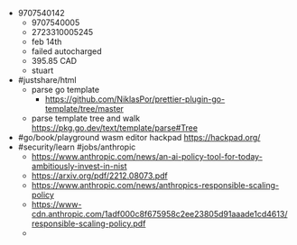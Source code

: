 - 9707540142
	- 9707540005
	- 2723310005245
	- feb 14th
	- failed autocharged
	- 395.85 CAD
	- stuart
- #justshare/html
	- parse go template
		- https://github.com/NiklasPor/prettier-plugin-go-template/tree/master
	- parse template tree and walk https://pkg.go.dev/text/template/parse#Tree
- #go/book/playground wasm editor hackpad https://hackpad.org/
- #security/learn #jobs/anthropic
	- https://www.anthropic.com/news/an-ai-policy-tool-for-today-ambitiously-invest-in-nist
	- https://arxiv.org/pdf/2212.08073.pdf
	- https://www.anthropic.com/news/anthropics-responsible-scaling-policy
	- https://www-cdn.anthropic.com/1adf000c8f675958c2ee23805d91aaade1cd4613/responsible-scaling-policy.pdf
	-